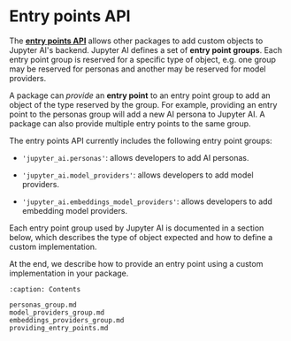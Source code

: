 # Entry points API

The [**entry points API**][entry_points] allows other packages to add custom
objects to Jupyter AI's backend. Jupyter AI defines a set of **entry point
groups**. Each entry point group is reserved for a specific type of object, e.g.
one group may be reserved for personas and another may be reserved for model
providers.

A package can *provide* an **entry point** to an entry point group to add an
object of the type reserved by the group. For example, providing an entry point
to the personas group will add a new AI persona to Jupyter AI. A package can
also provide multiple entry points to the same group.

The entry points API currently includes the following entry point groups:

- `'jupyter_ai.personas'`: allows developers to add AI personas.

- `'jupyter_ai.model_providers'`: allows developers to add model providers.

- `'jupyter_ai.embeddings_model_providers'`: allows developers to add embedding model providers.

Each entry point group used by Jupyter AI is documented in a section below,
which describes the type of object expected and how to define a custom
implementation.

At the end, we describe how to provide an entry point using a custom
implementation in your package.

```{toctree}
:caption: Contents

personas_group.md
model_providers_group.md
embeddings_providers_group.md
providing_entry_points.md
```

[entry_points]: https://setuptools.pypa.io/en/latest/userguide/entry_point.html
